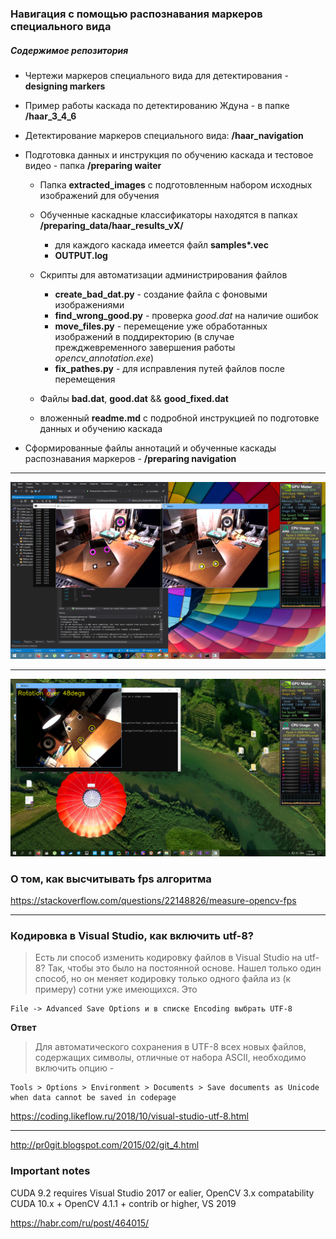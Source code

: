 ### Навигация с помощью распознавания маркеров специального вида

##### Содержимое репозитория

- Чертежи маркеров специального вида для детектирования - **designing markers**

- Пример работы каскада по детектированию Ждуна - в папке **/haar_3_4_6**

- Детектирование маркеров специального вида: **/haar_navigation**

- Подготовка данных и инструкция по обучению каскада и тестовое видео - папка **/preparing waiter**

    - Папка **extracted_images** с подготовленным набором исходных изображений для обучения
	- Обученные каскадные классификаторы находятся в папках **/preparing_data/haar_results_vХ/**
	    + для каждого каскада имеется файл **samples\*.vec**
	    + **OUTPUT.log**
	- Скрипты для автоматизации администрирования файлов
	    + **create_bad_dat.py** - создание файла с фоновыми изображениями
	    + **find_wrong_good.py** - проверка *good.dat* на наличие ошибок
	    + **move_files.py** - перемещение уже обработанных изображений в поддиректорию 
	    (в случае прежджевременного завершения работы *opencv_annotation.exe*)
	    + **fix_pathes.py** - для исправления путей файлов после перемещения
	     
	- Файлы **bad.dat**, **good.dat** && **good_fixed.dat**
	- вложенный **readme.md** с подробной инструкцией по подготовке данных и обучению каскада

- Сформированные файлы аннотаций и обученные каскады распознавания маркеров - **/preparing navigation**

***
	
![](./simple_markers_work.png)

***

![](./rotation.png)

### О том, как высчитывать fps алгоритма

https://stackoverflow.com/questions/22148826/measure-opencv-fps


***

### Кодировка в Visual Studio, как включить utf-8?

> Есть ли способ изменить кодировку файлов в Visual Studio на utf-8? Так, чтобы это было 
> на постоянной основе. Нашел только один способ, но он меняет кодировку только одного файла 
> из (к примеру) сотни уже имеющихся. Это

	File -> Advanced Save Options и в списке Encoding выбрать UTF-8

**Ответ**

> Для автоматического сохранения в UTF-8 всех новых файлов, содержащих символы, 
> отличные от набора ASCII, необходимо включить опцию - 

	Tools > Options > Environment > Documents > Save documents as Unicode when data cannot be saved in codepage 

https://coding.likeflow.ru/2018/10/visual-studio-utf-8.html

*** 

http://pr0git.blogspot.com/2015/02/git_4.html


### Important notes

CUDA 9.2 requires Visual Studio 2017 or ealier, OpenCV 3.x compatability
CUDA 10.x + OpenCV 4.1.1 + contrib or higher, VS 2019

https://habr.com/ru/post/464015/
